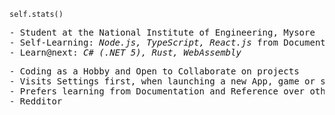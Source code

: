 <code>self.stats()</code>
<pre>
- Student at the National Institute of Engineering, Mysore
- Self-Learning: <i>Node.js, TypeScript, React.js</i> from Documentation
- Learn@next: <i>C# (.NET 5), Rust, WebAssembly</i>
</pre>
<pre>
- Coding as a Hobby and Open to Collaborate on projects
- Visits Settings first, when launching a new App, game or software
- Prefers learning from Documentation and Reference over other formats
- Redditor
</Pre>

<!--
<details>
  <summary>Godzilla: The Revolution of Dogs🤣🤣🤣🤣.... Oh hello fella</summary>
  <p>Then the dog quickly and effectively bites the Massive Godzilla's Leg. It's enough to bring the Godzilla's Attention on the dog. For the massive size, It slowly pulls up leg from the ground and Just as effectively stomps on the dog.</p>
</details>
-->

